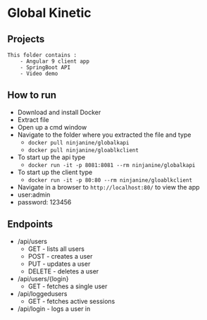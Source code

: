 # Global Kinetic

## Projects
	This folder contains :
		- Angular 9 client app
		- SpringBoot API
		- Video demo

## How to run
- Download and install Docker
- Extract file
- Open up a cmd window
- Navigate to the folder where you extracted the file and type
	- `docker pull ninjanine/globalkapi`
	- `docker pull ninjanine/gloablkclient`
- To start up the api type
	- `docker run -it -p 8081:8081 --rm ninjanine/globalkapi`
- To start up the client type
	- `docker run -it -p 80:80 --rm ninjanine/gloablkclient`
- Navigate in a browser to `http://localhost:80/` to view the app
- user:admin
- password: 123456

## Endpoints

- /api/users
    - GET - lists all users
    - POST - creates a user
    - PUT - updates a user
    - DELETE - deletes a user
- /api/users/{login}
    - GET - fetches a single user
- /api/loggedusers
    - GET - fetches active sessions
- /api/login - logs a user in


